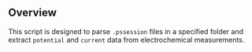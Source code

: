  
## Overview 
This script is designed to parse `.pssession` files in a specified folder and extract `potential` and `current` data from electrochemical measurements. 
